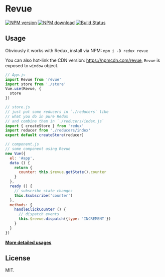 # Revue

[![NPM version](https://img.shields.io/npm/v/revue.svg?style=flat-square)](https://www.npmjs.com/package/revue)
[![NPM download](https://img.shields.io/npm/dm/revue.svg?style=flat-square)](https://www.npmjs.com/package/revue)
[![Build Status](https://img.shields.io/circleci/project/egoist/revue/master.svg?style=flat-square)](https://circleci.com/gh/egoist/revue/tree/master)

## Usage

Obviously it works with Redux, install via NPM: `npm i -D redux revue`

You can also hot-link the CDN version: https://npmcdn.com/revue, `Revue` is exposed to `window` object.

```javascript
// App.js
import Revue from 'revue'
import store from './store'
Vue.use(Revue, {
  store
})

// store.js
// just put some reducers in `./reducers` like
// what you do in pure Redux
// and combine them in `./reducers/index.js`
import { createStore } from 'redux'
import reducer from './reducers/index'
export default createStore(reducer)

// component.js
// some component using Revue
new Vue({
  el: '#app',
  data () {
    return {
      counter: this.$revue.getState().counter
    }
  },
  ready () {
    // subscribe state changes
    this.$subscribe('counter')
  },
  methods: {
    handleClickCounter () {
      // dispatch events
      this.$revue.dispatch({type: 'INCREMENT'})
    }
  }
})
```

[**More detailed usages**](/src)

## License

MIT.
